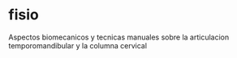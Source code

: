 fisio
=====
Aspectos biomecanicos y tecnicas manuales sobre la articulacion temporomandibular y la columna cervical
